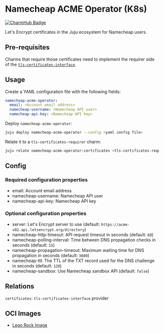 # Namecheap ACME Operator (K8s)
[![CharmHub Badge](https://charmhub.io/namecheap-acme-operator/badge.svg)](https://charmhub.io/namecheap-acme-operator)

Let's Encrypt certificates in the Juju ecosystem for Namecheap users.

## Pre-requisites

Charms that require those certificates need to implement the requirer side of the [`tls-certificates-interface`](https://github.com/canonical/tls-certificates-interface).

## Usage

Create a YAML configuration file with the following fields:

```yaml
namecheap-acme-operator:
  email: <Account email address>
  namecheap-username: <Namecheap API user>
  namecheap-api-key: <Namecheap API key>
```

Deploy `namecheap-acme-operator`:

```bash
juju deploy namecheap-acme-operator --config <yaml config file>
```

Relate it to a `tls-certificates-requirer` charm:

```bash
juju relate namecheap-acme-operator:certificates <tls-certificates-requirer>
```

## Config

### Required configuration properties

- email: Account email address
- namecheap-username: Namecheap API user
- namecheap-api-key: Namecheap API key

### Optional configuration properties

- server: Let's Encrypt server to use (default: `https://acme-v02.api.letsencrypt.org/directory`)
- namecheap-http-timeout: API request timeout in seconds (default: `60`)
- namecheap-polling-interval: Time between DNS propagation checks in seconds (default: `15`)
- namecheap-propagation-timeout: Maximum waiting time for DNS propagation in seconds (default: `3600`)
- namecheap-ttl: The TTL of the TXT record used for the DNS challenge in seconds (default: `120`)
- namecheap-sandbox: Use Namecheap sandbox API (default: `false`)


## Relations

`certificates`: `tls-certificates-interface` provider

## OCI Images

-  [Lego Rock Image](https://github.com/canonical/lego-rock)
